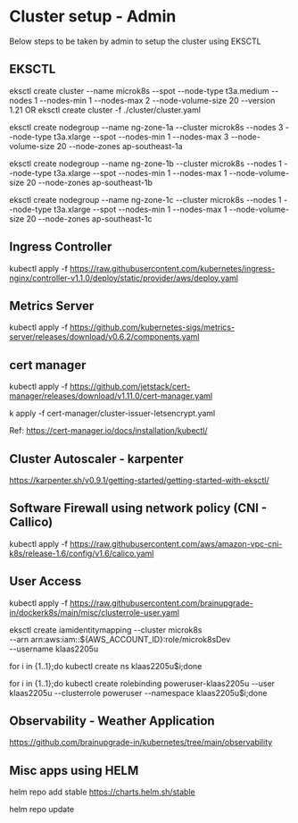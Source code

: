 # Cluster setup - Admin
Below steps to be taken by admin to setup the cluster using EKSCTL

## EKSCTL

eksctl create cluster --name microk8s --spot --node-type t3a.medium --nodes 1 --nodes-min 1 --nodes-max 2 --node-volume-size 20 --version  1.21
OR
eksctl create cluster -f ./cluster/cluster.yaml

eksctl create nodegroup --name ng-zone-1a --cluster microk8s --nodes 3 --node-type t3a.xlarge --spot --nodes-min 1 --nodes-max 3 --node-volume-size 20 --node-zones ap-southeast-1a

eksctl create nodegroup --name ng-zone-1b --cluster microk8s --nodes 1 --node-type t3a.xlarge --spot --nodes-min 1 --nodes-max 1 --node-volume-size 20 --node-zones ap-southeast-1b

eksctl create nodegroup --name ng-zone-1c --cluster microk8s --nodes 1 --node-type t3a.xlarge --spot --nodes-min 1 --nodes-max 1 --node-volume-size 20 --node-zones ap-southeast-1c

## Ingress Controller
kubectl apply -f https://raw.githubusercontent.com/kubernetes/ingress-nginx/controller-v1.1.0/deploy/static/provider/aws/deploy.yaml


## Metrics Server
kubectl apply -f https://github.com/kubernetes-sigs/metrics-server/releases/download/v0.6.2/components.yaml

## cert manager

kubectl apply -f https://github.com/jetstack/cert-manager/releases/download/v1.11.0/cert-manager.yaml

k apply -f cert-manager/cluster-issuer-letsencrypt.yaml

Ref: https://cert-manager.io/docs/installation/kubectl/

## Cluster Autoscaler - karpenter
https://karpenter.sh/v0.9.1/getting-started/getting-started-with-eksctl/

## Software Firewall using network policy (CNI - Callico)
kubectl apply -f https://raw.githubusercontent.com/aws/amazon-vpc-cni-k8s/release-1.6/config/v1.6/calico.yaml

## User Access

kubectl apply -f https://raw.githubusercontent.com/brainupgrade-in/dockerk8s/main/misc/clusterrole-user.yaml

eksctl create iamidentitymapping --cluster microk8s \
  --arn arn:aws:iam::${AWS_ACCOUNT_ID}:role/microk8sDev \
  --username klaas2205u

for i in {1..1};do kubectl create ns  klaas2205u$i;done

for i in {1..1};do kubectl create rolebinding poweruser-klaas2205u --user klaas2205u --clusterrole poweruser --namespace klaas2205u$i;done

## Observability - Weather Application
https://github.com/brainupgrade-in/kubernetes/tree/main/observability

## Misc apps using HELM

helm repo add stable https://charts.helm.sh/stable

helm repo update
